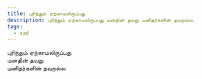 ```yaml
---
title: புரிந்தும் ஏற்காமலிருப்பது
description: புரிந்தும் ஏற்காமலிருப்பது மனதின் தவறு மனிதர்களின் தவறல்ல.
tags:
  - sad
---
```


புரிந்தும் ஏற்காமலிருப்பது  
மனதின் தவறு  
மனிதர்களின் தவறல்ல
